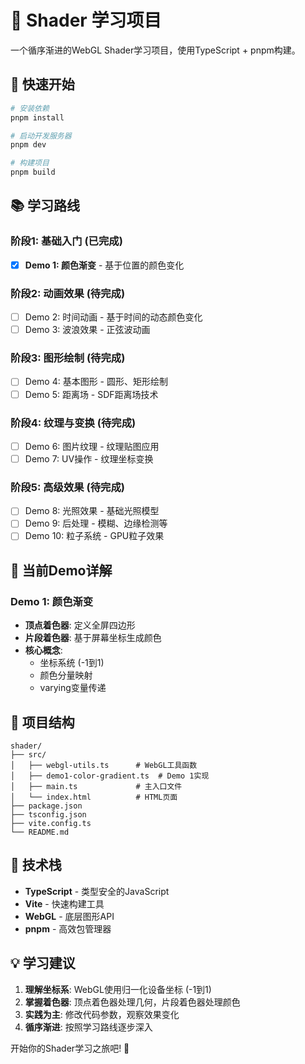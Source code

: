# 🎨 Shader 学习项目

一个循序渐进的WebGL Shader学习项目，使用TypeScript + pnpm构建。

## 🚀 快速开始

```bash
# 安装依赖
pnpm install

# 启动开发服务器
pnpm dev

# 构建项目
pnpm build
```

## 📚 学习路线

### 阶段1: 基础入门 (已完成)
- [x] **Demo 1: 颜色渐变** - 基于位置的颜色变化

### 阶段2: 动画效果 (待完成)
- [ ] Demo 2: 时间动画 - 基于时间的动态颜色变化
- [ ] Demo 3: 波浪效果 - 正弦波动画

### 阶段3: 图形绘制 (待完成)
- [ ] Demo 4: 基本图形 - 圆形、矩形绘制
- [ ] Demo 5: 距离场 - SDF距离场技术

### 阶段4: 纹理与变换 (待完成)
- [ ] Demo 6: 图片纹理 - 纹理贴图应用
- [ ] Demo 7: UV操作 - 纹理坐标变换

### 阶段5: 高级效果 (待完成)
- [ ] Demo 8: 光照效果 - 基础光照模型
- [ ] Demo 9: 后处理 - 模糊、边缘检测等
- [ ] Demo 10: 粒子系统 - GPU粒子效果

## 🎯 当前Demo详解

### Demo 1: 颜色渐变
- **顶点着色器**: 定义全屏四边形
- **片段着色器**: 基于屏幕坐标生成颜色
- **核心概念**: 
  - 坐标系统 (-1到1)
  - 颜色分量映射
  - varying变量传递

## 📁 项目结构

```
shader/
├── src/
│   ├── webgl-utils.ts      # WebGL工具函数
│   ├── demo1-color-gradient.ts  # Demo 1实现
│   ├── main.ts             # 主入口文件
│   └── index.html          # HTML页面
├── package.json
├── tsconfig.json
├── vite.config.ts
└── README.md
```

## 🔧 技术栈

- **TypeScript** - 类型安全的JavaScript
- **Vite** - 快速构建工具
- **WebGL** - 底层图形API
- **pnpm** - 高效包管理器

## 💡 学习建议

1. **理解坐标系**: WebGL使用归一化设备坐标 (-1到1)
2. **掌握着色器**: 顶点着色器处理几何，片段着色器处理颜色
3. **实践为主**: 修改代码参数，观察效果变化
4. **循序渐进**: 按照学习路线逐步深入

开始你的Shader学习之旅吧! 🚀